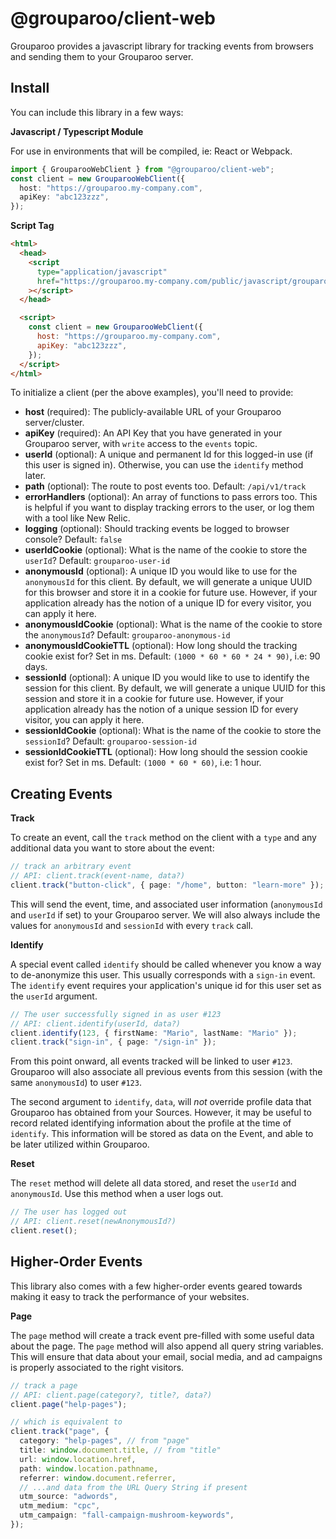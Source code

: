 # @grouparoo/client-web

Grouparoo provides a javascript library for tracking events from browsers and sending them to your Grouparoo server.

## Install

You can include this library in a few ways:

**Javascript / Typescript Module**

For use in environments that will be compiled, ie: React or Webpack.

```ts
import { GrouparooWebClient } from "@grouparoo/client-web";
const client = new GrouparooWebClient({
  host: "https://grouparoo.my-company.com",
  apiKey: "abc123zzz",
});
```

**Script Tag**

```html
<html>
  <head>
    <script
      type="application/javascript"
      href="https://grouparoo.my-company.com/public/javascript/grouparooWebCleint.js"
    ></script>
  </head>

  <script>
    const client = new GrouparooWebClient({
      host: "https://grouparoo.my-company.com",
      apiKey: "abc123zzz",
    });
  </script>
</html>
```

To initialize a client (per the above examples), you'll need to provide:

- **host** (required): The publicly-available URL of your Grouparoo server/cluster.
- **apiKey** (required): An API Key that you have generated in your Grouparoo server, with `write` access to the `events` topic.
- **userId** (optional): A unique and permanent Id for this logged-in use (if this user is signed in). Otherwise, you can use the `identify` method later.
- **path** (optional): The route to post events too. Default: `/api/v1/track`
- **errorHandlers** (optional): An array of functions to pass errors too. This is helpful if you want to display tracking errors to the user, or log them with a tool like New Relic.
- **logging** (optional): Should tracking events be logged to browser console? Default: `false`
- **userIdCookie** (optional): What is the name of the cookie to store the `userId`? Default: `grouparoo-user-id`
- **anonymousId** (optional): A unique ID you would like to use for the `anonymousId` for this client. By default, we will generate a unique UUID for this browser and store it in a cookie for future use. However, if your application already has the notion of a unique ID for every visitor, you can apply it here.
- **anonymousIdCookie** (optional): What is the name of the cookie to store the `anonymousId`? Default: `grouparoo-anonymous-id`
- **anonymousIdCookieTTL** (optional): How long should the tracking cookie exist for? Set in ms. Default: `(1000 * 60 * 60 * 24 * 90)`, i.e: 90 days.
- **sessionId** (optional): A unique ID you would like to use to identify the session for this client. By default, we will generate a unique UUID for this session and store it in a cookie for future use. However, if your application already has the notion of a unique session ID for every visitor, you can apply it here.
- **sessionIdCookie** (optional): What is the name of the cookie to store the `sessionId`? Default: `grouparoo-session-id`
- **sessionIdCookieTTL** (optional): How long should the session cookie exist for? Set in ms. Default: `(1000 * 60 * 60)`, i.e: 1 hour.

## Creating Events

**Track**

To create an event, call the `track` method on the client with a `type` and any additional data you want to store about the event:

```ts
// track an arbitrary event
// API: client.track(event-name, data?)
client.track("button-click", { page: "/home", button: "learn-more" });
```

This will send the event, time, and associated user information (`anonymousId` and `userId` if set) to your Grouparoo server. We will also always include the values for `anonymousId` and `sessionId` with every `track` call.

**Identify**

A special event called `identify` should be called whenever you know a way to de-anonymize this user. This usually corresponds with a `sign-in` event. The `identify` event requires your application's unique id for this user set as the `userId` argument.

```ts
// The user successfully signed in as user #123
// API: client.identify(userId, data?)
client.identify(123, { firstName: "Mario", lastName: "Mario" });
client.track("sign-in", { page: "/sign-in" });
```

From this point onward, all events tracked will be linked to user `#123`. Grouparoo will also associate all previous events from this session (with the same `anonymousId`) to user `#123`.

The second argument to `identify`, `data`, will _not_ override profile data that Grouparoo has obtained from your Sources. However, it may be useful to record related identifying information about the profile at the time of `identify`. This information will be stored as data on the Event, and able to be later utilized within Grouparoo.

**Reset**

The `reset` method will delete all data stored, and reset the `userId` and `anonymousId`. Use this method when a user logs out.

```ts
// The user has logged out
// API: client.reset(newAnonymousId?)
client.reset();
```

## Higher-Order Events

This library also comes with a few higher-order events geared towards making it easy to track the performance of your websites.

**Page**

The `page` method will create a track event pre-filled with some useful data about the page. The `page` method will also append all query string variables. This will ensure that data about your email, social media, and ad campaigns is properly associated to the right visitors.

```ts
// track a page
// API: client.page(category?, title?, data?)
client.page("help-pages");

// which is equivalent to
client.track("page", {
  category: "help-pages", // from "page"
  title: window.document.title, // from "title"
  url: window.location.href,
  path: window.location.pathname,
  referrer: window.document.referrer,
  // ...and data from the URL Query String if present
  utm_source: "adwords",
  utm_medium: "cpc",
  utm_campaign: "fall-campaign-mushroom-keywords",
});
```
